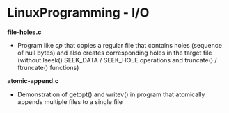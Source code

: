 # LinuxProgramming - I/O
**file-holes.c** 
- Program like *cp* that copies a regular file that contains holes (sequence of null bytes) and also creates corresponding holes in the target file (without lseek() SEEK_DATA / SEEK_HOLE operations and truncate() / ftruncate() functions)

**atomic-append.c**
- Demonstration of getopt() and writev() in program that atomically appends multiple files to a single file
